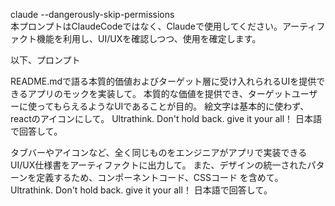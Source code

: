 claude --dangerously-skip-permissions                                        
本プロンプトはClaudeCodeではなく、Claudeで使用してください。アーティファクト機能を利用し、UI/UXを確認しつつ、使用を確定します。

以下、プロンプト

README.mdで語る本質的価値およびターゲット層に受け入れられるUIを提供できるアプリのモックを実装して。
本質的な価値を提供でき、ターゲットユーザーに使ってもらえるようなUIであることが目的。
絵文字は基本的に使わず、reactのアイコンにして。
Ultrathink. Don't hold back. give it your all！ 日本語で回答して。

タブバーやアイコンなど、全く同じものをエンジニアがアプリで実装できるUI/UX仕様書をアーティファクトに出力して。
また、デザインの統一されたパターンを定義するため、コンポーネントコード、CSSコード を含めて。
Ultrathink. Don't hold back. give it your all！ 日本語で回答して。

